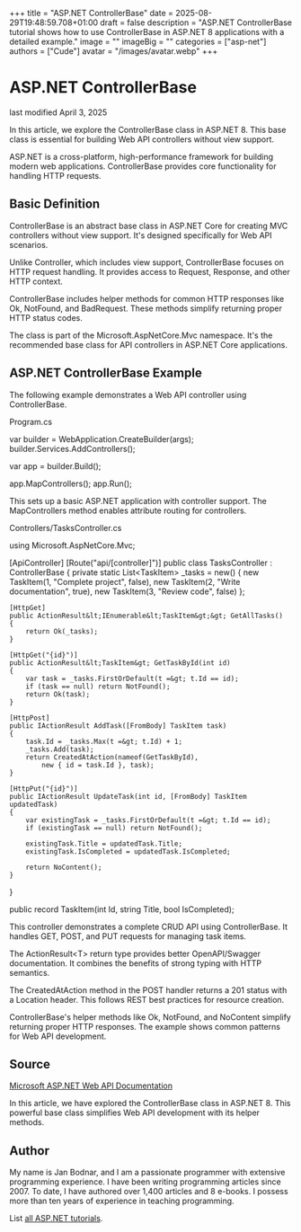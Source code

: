 +++
title = "ASP.NET ControllerBase"
date = 2025-08-29T19:48:59.708+01:00
draft = false
description = "ASP.NET ControllerBase tutorial shows how to use ControllerBase in ASP.NET 8 applications with a detailed example."
image = ""
imageBig = ""
categories = ["asp-net"]
authors = ["Cude"]
avatar = "/images/avatar.webp"
+++

# ASP.NET ControllerBase

last modified April 3, 2025

In this article, we explore the ControllerBase class in ASP.NET 8. This base
class is essential for building Web API controllers without view support.

ASP.NET is a cross-platform, high-performance framework for building modern web
applications. ControllerBase provides core functionality for handling HTTP requests.

## Basic Definition

ControllerBase is an abstract base class in ASP.NET Core for creating MVC
controllers without view support. It's designed specifically for Web API scenarios.

Unlike Controller, which includes view support, ControllerBase focuses on HTTP
request handling. It provides access to Request, Response, and other HTTP context.

ControllerBase includes helper methods for common HTTP responses like Ok, NotFound,
and BadRequest. These methods simplify returning proper HTTP status codes.

The class is part of the Microsoft.AspNetCore.Mvc namespace. It's the recommended
base class for API controllers in ASP.NET Core applications.

## ASP.NET ControllerBase Example

The following example demonstrates a Web API controller using ControllerBase.

Program.cs
  

var builder = WebApplication.CreateBuilder(args);
builder.Services.AddControllers();

var app = builder.Build();

app.MapControllers();
app.Run();

This sets up a basic ASP.NET application with controller support. The
MapControllers method enables attribute routing for controllers.

Controllers/TasksController.cs
  

using Microsoft.AspNetCore.Mvc;

[ApiController]
[Route("api/[controller]")]
public class TasksController : ControllerBase
{
    private static List&lt;TaskItem&gt; _tasks = new()
    {
        new TaskItem(1, "Complete project", false),
        new TaskItem(2, "Write documentation", true),
        new TaskItem(3, "Review code", false)
    };

    [HttpGet]
    public ActionResult&lt;IEnumerable&lt;TaskItem&gt;&gt; GetAllTasks()
    {
        return Ok(_tasks);
    }

    [HttpGet("{id}")]
    public ActionResult&lt;TaskItem&gt; GetTaskById(int id)
    {
        var task = _tasks.FirstOrDefault(t =&gt; t.Id == id);
        if (task == null) return NotFound();
        return Ok(task);
    }

    [HttpPost]
    public IActionResult AddTask([FromBody] TaskItem task)
    {
        task.Id = _tasks.Max(t =&gt; t.Id) + 1;
        _tasks.Add(task);
        return CreatedAtAction(nameof(GetTaskById), 
            new { id = task.Id }, task);
    }

    [HttpPut("{id}")]
    public IActionResult UpdateTask(int id, [FromBody] TaskItem updatedTask)
    {
        var existingTask = _tasks.FirstOrDefault(t =&gt; t.Id == id);
        if (existingTask == null) return NotFound();
        
        existingTask.Title = updatedTask.Title;
        existingTask.IsCompleted = updatedTask.IsCompleted;
        
        return NoContent();
    }
}

public record TaskItem(int Id, string Title, bool IsCompleted);

This controller demonstrates a complete CRUD API using ControllerBase. It handles
GET, POST, and PUT requests for managing task items.

The ActionResult&lt;T&gt; return type provides better OpenAPI/Swagger
documentation. It combines the benefits of strong typing with HTTP semantics.

The CreatedAtAction method in the POST handler returns a 201 status
with a Location header. This follows REST best practices for resource creation.

ControllerBase's helper methods like Ok, NotFound, and
NoContent simplify returning proper HTTP responses. The example shows
common patterns for Web API development.

## Source

[Microsoft ASP.NET Web API Documentation](https://learn.microsoft.com/en-us/aspnet/core/web-api/?view=aspnetcore-8.0)

In this article, we have explored the ControllerBase class in ASP.NET 8. This
powerful base class simplifies Web API development with its helper methods.

## Author

My name is Jan Bodnar, and I am a passionate programmer with extensive
programming experience. I have been writing programming articles since 2007.
To date, I have authored over 1,400 articles and 8 e-books. I possess more
than ten years of experience in teaching programming.

List [all ASP.NET tutorials](/all/#asp-net).